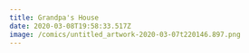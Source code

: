 ```yaml
---
title: Grandpa's House
date: 2020-03-08T19:58:33.517Z
image: /comics/untitled_artwork-2020-03-07t220146.897.png
---
```

